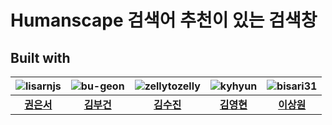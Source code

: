 # Humanscape 검색어 추천이 있는 검색창


## Built with
|![lisarnjs](https://avatars.githubusercontent.com/u/92686349?v=4)|![bu-geon](https://avatars.githubusercontent.com/u/87363088?v=4)|![zellytozelly](https://avatars.githubusercontent.com/u/51311690?v=4)|![kyhyun](https://avatars.githubusercontent.com/u/77887712?v=4)|![bisari31](https://avatars.githubusercontent.com/u/98396758?v=4)|
|:---:|:---:|:---:|:---:|:---:|
|[**권은서**](https://github.com/lisarnjs)|[**김부건**](https://github.com/bu-geon)|[**김수진**](https://github.com/zellytozelly)|[**김영현**](https://github.com/kyhyun)|[**이상원**](https://github.com/bisari31)|